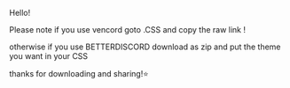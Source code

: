 Hello! 

Please note if you use vencord goto .CSS and copy the raw link !

otherwise if you use BETTERDISCORD download as zip and put the theme you want in your CSS 

thanks for downloading and sharing!⭐
